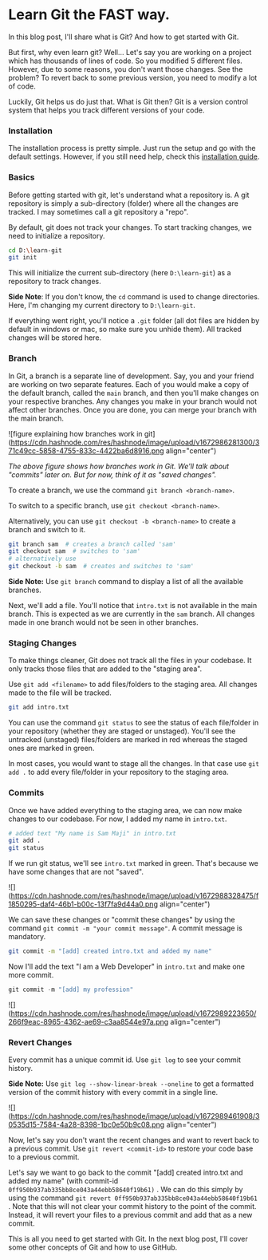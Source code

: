# Learn Git the FAST way.

In this blog post, I'll share what is Git? And how to get started with Git.

But first, why even learn git? Well... Let's say you are working on a project which has thousands of lines of code. So you modified 5 different files. However, due to some reasons, you don't want those changes. See the problem? To revert back to some previous version, you need to modify a lot of code.

Luckily, Git helps us do just that. What is Git then? Git is a version control system that helps you track different versions of your code.

### Installation

The installation process is pretty simple. Just run the setup and go with the default settings. However, if you still need help, check this [installation guide](https://arindam1729.hashnode.dev/the-basics-of-git-for-beginnerspart-1#heading-installation-of-git).

### Basics

Before getting started with git, let's understand what a repository is. A git repository is simply a sub-directory (folder) where all the changes are tracked. I may sometimes call a git repository a "repo".

By default, git does not track your changes. To start tracking changes, we need to initialize a repository.

```bash
cd D:\learn-git
git init
```

This will initialize the current sub-directory (here `D:\learn-git`) as a repository to track changes.

**Side Note**: If you don't know, the `cd` command is used to change directories. Here, I'm changing my current directory to `D:\learn-git`.

If everything went right, you'll notice a `.git` folder (all dot files are hidden by default in windows or mac, so make sure you unhide them). All tracked changes will be stored here.

### Branch

In Git, a branch is a separate line of development. Say, you and your friend are working on two separate features. Each of you would make a copy of the default branch, called the `main` branch, and then you'll make changes on your respective branches. Any changes you make in your branch would not affect other branches. Once you are done, you can merge your branch with the main branch.

![figure explaining how branches work in git](https://cdn.hashnode.com/res/hashnode/image/upload/v1672986281300/371c49cc-5858-4755-833c-4422ba6d8916.png align="center")

*The above figure shows how branches work in Git. We'll talk about "commits" later on. But for now, think of it as "saved changes".*

To create a branch, we use the command `git branch <branch-name>`.

To switch to a specific branch, use `git checkout <branch-name>`.

Alternatively, you can use `git checkout -b <branch-name>` to create a branch and switch to it.

```bash
git branch sam  # creates a branch called 'sam'
git checkout sam  # switches to 'sam'
# alternatively use
git checkout -b sam  # creates and switches to 'sam'
```

**Side Note:** Use `git branch` command to display a list of all the available branches.

Next, we'll add a file. You'll notice that `intro.txt` is not available in the main branch. This is expected as we are currently in the `sam` branch. All changes made in one branch would not be seen in other branches.

### Staging Changes

To make things cleaner, Git does not track all the files in your codebase. It only tracks those files that are added to the "staging area".

Use `git add <filename>` to add files/folders to the staging area. All changes made to the file will be tracked.

```bash
git add intro.txt
```

You can use the command `git status` to see the status of each file/folder in your repository (whether they are staged or unstaged). You'll see the untracked (unstaged) files/folders are marked in red whereas the staged ones are marked in green.

In most cases, you would want to stage all the changes. In that case use `git add .` to add every file/folder in your repository to the staging area.

### Commits

Once we have added everything to the staging area, we can now make changes to our codebase. For now, I added my name in `intro.txt`.

```bash
# added text "My name is Sam Maji" in intro.txt
git add .
git status
```

If we run git status, we'll see `intro.txt` marked in green. That's because we have some changes that are not "saved".

![](https://cdn.hashnode.com/res/hashnode/image/upload/v1672988328475/f1850295-daf4-46b1-b00c-13f7fa9d44a0.png align="center")

We can save these changes or "commit these changes" by using the command `git commit -m "your commit message"`. A commit message is mandatory.

```bash
git commit -m "[add] created intro.txt and added my name"
```

Now I'll add the text "I am a Web Developer" in `intro.txt` and make one more commit.

```go
git commit -m "[add] my profession"
```

![](https://cdn.hashnode.com/res/hashnode/image/upload/v1672989223650/266f9eac-8965-4362-ae69-c3aa8544e97a.png align="center")

### Revert Changes

Every commit has a unique commit id. Use `git log` to see your commit history.

**Side Note:** Use `git log --show-linear-break --oneline` to get a formatted version of the commit history with every commit in a single line.

![](https://cdn.hashnode.com/res/hashnode/image/upload/v1672989461908/30535d15-7584-4a28-8398-1bc0e50b9c08.png align="center")

Now, let's say you don't want the recent changes and want to revert back to a previous commit. Use `git revert <commit-id>` to restore your code base to a previous commit.

Let's say we want to go back to the commit "\[add\] created intro.txt and added my name" (with commit-id `0ff950b937ab335bb8ce043a44ebb58640f19b61)` . We can do this simply by using the command `git revert 0ff950b937ab335bb8ce043a44ebb58640f19b61` . Note that this will not clear your commit history to the point of the commit. Instead, it will revert your files to a previous commit and add that as a new commit.

This is all you need to get started with Git. In the next blog post, I'll cover some other concepts of Git and how to use GitHub.